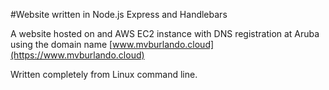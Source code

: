 #Website written in Node.js Express and Handlebars

A website hosted on and AWS EC2 instance with DNS registration at Aruba using the domain name [www.mvburlando.cloud](https://www.mvburlando.cloud)

Written completely from Linux command line.
